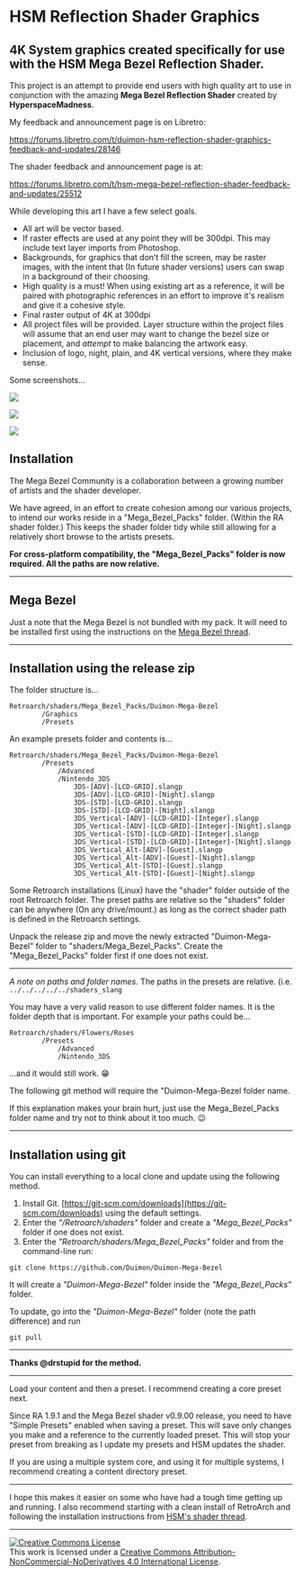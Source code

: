 # HSM Reflection Shader Graphics

## 4K System graphics created specifically for use with the HSM Mega Bezel Reflection Shader.

This project is an attempt to provide end users with high quality art to use in conjunction with the amazing **Mega Bezel Reflection Shader** created by **HyperspaceMadness**.

My feedback and announcement page is on Libretro:

https://forums.libretro.com/t/duimon-hsm-reflection-shader-graphics-feedback-and-updates/28146

The shader feedback and announcement page is at:

https://forums.libretro.com/t/hsm-mega-bezel-reflection-shader-feedback-and-updates/25512

While developing this art I have a few select goals.

* All art will be vector based.
* If raster effects are used at any point they will be 300dpi. This may include text layer imports from Photoshop.
* Backgrounds, for graphics that don’t fill the screen, may be raster images, with the intent that (In future shader versions) users can swap in a background of their choosing.
* High quality is a must! When using existing art as a reference, it will be paired with photographic references in an effort to improve it's realism and give it a cohesive style.
* Final raster output of 4K at 300dpi
* All project files will be provided. Layer structure within the project files will assume that an end user may want to change the bezel size or placement, and *attempt* to make balancing the artwork easy.
* Inclusion of logo, night, plain, and 4K vertical versions, where they make sense.

Some screenshots...

![](./images/SNES.png)

![](./images/Gamecube.png)

![](./images/Super_Famicom.png)




## Installation

The Mega Bezel Community is a collaboration between a growing number of artists and the shader developer.

We have agreed, in an effort to create cohesion among our various projects, to intend 
our works reside in a "Mega_Bezel_Packs" folder. (Within the RA shader folder.) This
keeps the shader folder tidy while still allowing for a relatively short browse to the 
artists presets.

**For cross-platform compatibility, the "Mega_Bezel_Packs" folder is now required. All the paths are now relative.**

___

## Mega Bezel

Just a note that the Mega Bezel is not bundled with my pack. It will need to be installed first using the instructions on the [Mega Bezel thread](https://forums.libretro.com/t/hsm-mega-bezel-reflection-shader-feedback-and-updates/25512).
___


## Installation using the release zip

The folder structure is...

    Retroarch/shaders/Mega_Bezel_Packs/Duimon-Mega-Bezel
        	/Graphics
        	/Presets


An example presets folder and contents is...

    Retroarch/shaders/Mega_Bezel_Packs/Duimon-Mega-Bezel
    		/Presets
    		    /Advanced
    			/Nintendo_3DS
    				3DS-[ADV]-[LCD-GRID].slangp
    				3DS-[ADV]-[LCD-GRID]-[Night].slangp
    				3DS-[STD]-[LCD-GRID].slangp
    				3DS-[STD]-[LCD-GRID]-[Night].slangp
    				3DS_Vertical-[ADV]-[LCD-GRID]-[Integer].slangp
    				3DS_Vertical-[ADV]-[LCD-GRID]-[Integer]-[Night].slangp
    				3DS_Vertical-[STD]-[LCD-GRID]-[Integer].slangp
    				3DS_Vertical-[STD]-[LCD-GRID]-[Integer]-[Night].slangp
    				3DS_Vertical_Alt-[ADV]-[Guest].slangp
    				3DS_Vertical_Alt-[ADV]-[Guest]-[Night].slangp
    				3DS_Vertical_Alt-[STD]-[Guest].slangp
    				3DS_Vertical_Alt-[STD]-[Guest]-[Night].slangp

Some Retroarch installations (Linux) have the "shader" folder outside of the root Retroarch folder. The preset paths are relative so the "shaders" folder can be anywhere (On any drive/mount.) as long as the correct shader path is defined in the Retroarch settings.

Unpack the release zip and move the newly extracted "Duimon-Mega-Bezel" folder to "shaders/Mega_Bezel_Packs". Create the "Mega_Bezel_Packs" folder first if one does not exist.

___

*A note on paths and folder names.* The paths in the presets are relative. (i.e. `../../../../../shaders_slang`


You may have a very valid reason to use different folder names. It is the folder depth that is important. For example your paths could be...


    Retroarch/shaders/Flowers/Roses
    		/Presets
    		    /Advanced
    			/Nintendo_3DS

...and it would still work. :grin:

The following git method will require the "Duimon-Mega-Bezel folder name.

If this explanation makes your brain hurt, just use the Mega_Bezel_Packs folder name and try not to think about it too much. :wink:
___

## Installation using git


You can install everything to a local clone and update using the following method.

1. Install Git. [https://git-scm.com/downloads](https://git-scm.com/downloads) using the default settings.
2. Enter the *"/Retroarch/shaders"* folder and create a *"Mega_Bezel_Packs"* folder if one does not exist.
3. Enter the *"Retroarch/shaders/Mega_Bezel_Packs"* folder and from the command-line run:

```
git clone https://github.com/Duimon/Duimon-Mega-Bezel
```

It will create a *"Duimon-Mega-Bezel"* folder inside the *"Mega_Bezel_Packs"* folder. 

To update, go into the *"Duimon-Mega-Bezel"* folder (note the path difference) and run

```
git pull
```
___

**Thanks @drstupid for the method.**
___



Load your content and then a preset. I recommend creating a core preset next.

Since RA 1.9.1 and the Mega Bezel shader v0.9.00 release, you need to have "Simple Presets" enabled when saving a preset. This will save only changes you make and a reference to the currently loaded preset. This will stop your preset from breaking as I update my presets and HSM updates the shader.

If you are using a multiple system core, and using it for multiple systems, I recommend creating a content directory preset.

---

I hope this makes it easier on some who have had a tough time getting up and running. I also recommend starting with a clean install of RetroArch and following the installation instructions from [HSM's shader thread](https://forums.libretro.com/t/hsm-mega-bezel-reflection-shader-feedback-and-updates/25512).

___

<a rel="license" href="http://creativecommons.org/licenses/by-nc-nd/4.0/"><img alt="Creative Commons License" style="border-width:0" src="https://i.creativecommons.org/l/by-nc-nd/4.0/80x15.png" /></a><br />This work is licensed under a <a rel="license" href="http://creativecommons.org/licenses/by-nc-nd/4.0/">Creative Commons Attribution-NonCommercial-NoDerivatives 4.0 International License</a>.
